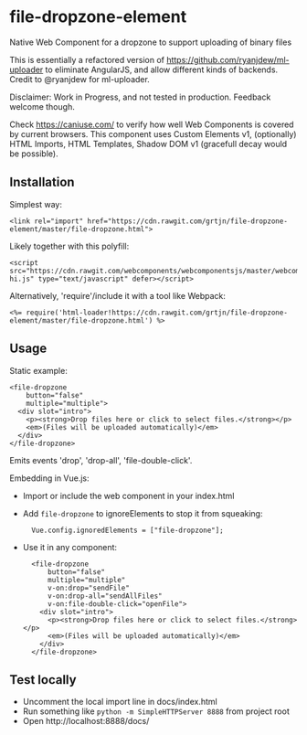 # file-dropzone-element
Native Web Component for a dropzone to support uploading of binary files

This is essentially a refactored version of https://github.com/ryanjdew/ml-uploader to eliminate AngularJS, and allow different kinds of backends. Credit to @ryanjdew for ml-uploader.

Disclaimer: Work in Progress, and not tested in production. Feedback welcome though.

Check https://caniuse.com/ to verify how well Web Components is covered by current browsers. This component uses Custom Elements v1, (optionally) HTML Imports, HTML Templates, Shadow DOM v1 (gracefull decay would be possible).

## Installation

Simplest way:

    <link rel="import" href="https://cdn.rawgit.com/grtjn/file-dropzone-element/master/file-dropzone.html">

Likely together with this polyfill:

    <script src="https://cdn.rawgit.com/webcomponents/webcomponentsjs/master/webcomponents-hi.js" type="text/javascript" defer></script>

Alternatively, 'require'/include it with a tool like Webpack:

    <%= require('html-loader!https://cdn.rawgit.com/grtjn/file-dropzone-element/master/file-dropzone.html') %>

## Usage

Static example:

    <file-dropzone
        button="false"
        multiple="multiple">
      <div slot="intro">
        <p><strong>Drop files here or click to select files.</strong></p>
        <em>(Files will be uploaded automatically)</em>
      </div>
    </file-dropzone>

Emits events 'drop', 'drop-all', 'file-double-click'.

Embedding in Vue.js:

- Import or include the web component in your index.html
- Add `file-dropzone` to ignoreElements to stop it from squeaking:

        Vue.config.ignoredElements = ["file-dropzone"];

- Use it in any component:

        <file-dropzone
            button="false"
            multiple="multiple"
            v-on:drop="sendFile"
            v-on:drop-all="sendAllFiles"
            v-on:file-double-click="openFile">
          <div slot="intro">
            <p><strong>Drop files here or click to select files.</strong></p>
            <em>(Files will be uploaded automatically)</em>
          </div>
        </file-dropzone>

## Test locally

- Uncomment the local import line in docs/index.html
- Run something like `python -m SimpleHTTPServer 8888` from project root
- Open http://localhost:8888/docs/

